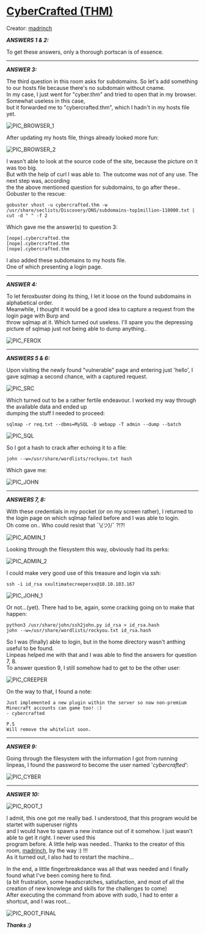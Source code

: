 # [CyberCrafted (THM)](https://tryhackme.com/room/cybercrafted)
Creator: [madrinch](https://tryhackme.com/p/madrinch)

***ANSWERS 1 & 2:***

To get these answers, only a thorough portscan is of essence.

--------------------------------------------------------------------------------------------

***ANSWER 3:***

The third question in this room asks for subdomains. So let's add something to our hosts file because there's no subdomain without cname.  
In my case, I just went for "cyber.thm" and tried to open that in my browser. Somewhat useless in this case,  
but it forwarded me to "cybercrafted.thm", which I hadn't in my hosts file yet. 

![PIC_BROWSER_1](https://user-images.githubusercontent.com/93183445/142762125-937aa05d-b22e-43ba-a61b-6f71ff12786b.png)

After updating my hosts file, things already looked more fun:

![PIC_BROWSER_2](https://user-images.githubusercontent.com/93183445/142762134-2ee455c2-b7b3-4716-97f8-3c563b1f932b.png)

I wasn't able to look at the source code of the site, because the picture on it was too big.  
But with the help of curl I was able to. The outcome was not of any use. The next step was, according  
the the above mentioned question for subdomains, to go after these.. Gobuster to the rescue:
```
gobuster vhost -u cybercrafted.thm -w /usr/share/seclists/Discovery/DNS/subdomains-top1million-110000.txt | cut -d " " -f 2
```
Which gave me the answer(s) to question 3:
```
[nope].cybercrafted.thm
[nope].cybercrafted.thm
[nope].cybercrafted.thm
```
I also added these subdomains to my hosts file.  
One of which presenting a login page. 

--------------------------------------------------------------------------------------------

***ANSWER 4:***

To let feroxbuster doing its thing, I let it loose on the found subdomains in alphabetical order.  
Meanwhile, I thought it would be a good idea to capture a request from the login page with Burp and  
throw sqlmap at it. Which turned out useless. I'll spare you the depressing picture of sqlmap just not being able to dump anything..
 
![PIC_FEROX](https://user-images.githubusercontent.com/93183445/142762339-5a073028-6219-468c-8996-52302caef76c.png)

--------------------------------------------------------------------------------------------

***ANSWERS 5 & 6:***

Upon visiting the newly found "vulnerable" page and entering just 'hello', I gave sqlmap a second chance, with a captured request.

![PIC_SRC](https://user-images.githubusercontent.com/93183445/142762394-9ba6a145-85c8-4add-a61b-390b9eff87ee.png)

Which turned out to be a rather fertile endeavour. I worked my way through the available data and ended up  
dumping the stuff I needed to proceed:
```
sqlmap -r req.txt --dbms=MySQL -D webapp -T admin --dump --batch
```
![PIC_SQL](https://user-images.githubusercontent.com/93183445/142762421-317229dd-8d26-4bb3-ab08-0cd41009f8d2.png)

So I got a hash to crack after echoing it to a file:
```
john --w=/usr/share/wordlists/rockyou.txt hash
```
Which gave me:

![PIC_JOHN](https://user-images.githubusercontent.com/93183445/142762434-9aaf5ae5-1d74-4b64-a883-c095917bd7ba.png)

--------------------------------------------------------------------------------------------

***ANSWERS 7, 8:***

With these credentials in my pocket (or on my screen rather), I returned to the login page on which sqlmap failed before and I was able to login.  
Oh come on.. Who could resist that ¯\\_(ツ)_/¯ ?!?!

![PIC_ADMIN_1](https://user-images.githubusercontent.com/93183445/142762451-828a6625-1fd1-40ea-b9c0-34b3fd98cea4.png)

Looking through the filesystem this way, obviously had its perks:

![PIC_ADMIN_2](https://user-images.githubusercontent.com/93183445/142762461-92be783a-70b5-4c3a-b197-01e7c5941dee.png)

I could make very good use of this treasure and login via ssh:
```
ssh -i id_rsa xxultimatecreeperxx@10.10.103.167
```
![PIC_JOHN_1](https://user-images.githubusercontent.com/93183445/142762474-2b087433-0d08-4699-9f5b-39d8c7089c61.png)

Or not...(yet). There had to be, again, some cracking going on to make that happen:
```
python3 /usr/share/john/ssh2john.py id_rsa > id_rsa.hash
john --w=/usr/share/wordlists/rockyou.txt id_rsa.hash
```
So I was (finally) able to login, but in the home directory wasn't anthing useful to be found.  
Linpeas helped me with that and I was able to find the answers for question 7, 8.  
To answer question 9, I still somehow had to get to be the other user:

![PIC_CREEPER](https://user-images.githubusercontent.com/93183445/142762519-1aa468cd-849c-4ef3-b7f0-3c8b5842568d.png)

On the way to that, I found a note:
```
Just implemented a new plugin within the server so now non-premium Minecraft accounts can game too! :)
- cybercrafted

P.S
Will remove the whitelist soon.
```
--------------------------------------------------------------------------------------------

***ANSWER 9:***

Going through the filesystem with the information I got from running linpeas, I found the password to become the user named '*cybercrafted*':

![PIC_CYBER](https://user-images.githubusercontent.com/93183445/142762547-956b005d-a1bf-48c5-a0b3-18b1f204abea.png)

--------------------------------------------------------------------------------------------

***ANSWER 10:***

![PIC_ROOT_1](https://user-images.githubusercontent.com/93183445/142762576-34fb7c27-cb7b-4d37-b63e-91ce83e292ac.png)
  
I admit, this one got me really bad. I understood, that this program would be startet with superuser rights  
and I would have to spawn a new instance out of it somehow. I just wasn't able to get it right. I never used this  
program before. A little help was needed.. Thanks to the creator of this room, [madrinch](https://tryhackme.com/p/madrinch), by the way :) !!!  
As it turned out, I also had to restart the machine...  

In the end, a little fingerbreakdance was all that was needed and I finally found what I've been coming here to find.  
(a bit frustration, some headscratches, satisfaction, and most of all the creation of new knowlege and skills for the challenges to come)  
After executing the command from above with sudo, I had to enter a shortcut, and I was root...

![PIC_ROOT_FINAL](https://user-images.githubusercontent.com/93183445/142762592-137eaf47-101c-40af-a21e-fbb8f92673ab.png)

***Thanks :)***

